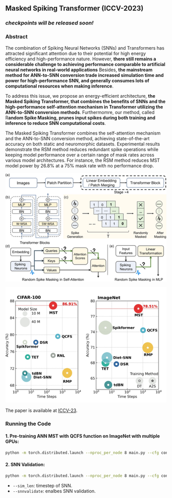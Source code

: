 ## Masked Spiking Transformer (ICCV-2023)

### *checkpoints will be released soon!*

### Abstract
The combination of Spiking Neural Networks (SNNs) and Transformers has attracted significant attention due to their potential for high energy efficiency and high-performance nature. However, **there still remains a considerable challenge to achieving performance comparable to artificial neural networks in real-world applications**
Besides, **the mainstream method for ANN-to-SNN conversion trade increased simulation time and power for high-performance SNN, and generally consumes lots of computational resources when making inference**.

To address this issue, we propose an energy-efficient architecture, **the Masked Spiking Transformer, that combines the benefits of SNNs and the high-performance self-attention mechanism in Transformer utilizing the ANN-to-SNN conversion methods**. Furthermomre, our method, called R**andom Spike Masking, prunes input spikes during both training and inference to reduce SNN computational costs**. 

The Masked Spiking Transformer combines the self-attention mechanism and the ANN-to-SNN conversion method, achieving state-of-the-art accuracy on both static and neuromorphic datasets. Experimental results demonstrate the RSM method reduces redundant spike operations while keeping model performance over a certain range of mask rates across various model architectures. For instance, the RSM method reduces MST model power by 26.8% at a 75% mask rate with no performance drop. 


![Main Figure](figures/main.jpg)

![performance](figures/acc.jpg)

The paper is available at [ICCV-23](https://openaccess.thecvf.com/content/ICCV2023/html/Wang_Masked_Spiking_Transformer_ICCV_2023_paper.html). 
### Running the Code

#### 1. Pre-training ANN MST with QCFS function on ImageNet with multiple GPUs:
```bash
python -m torch.distributed.launch --nproc_per_node 8 main.py --cfg configs/mst/MST.yaml --batch-size 128
```

#### 2. SNN Validation:
```bash
python -m torch.distributed.launch --nproc_per_node 8 main.py --cfg configs/mst/MST.yaml --batch-size 128 --snnvalidate True --sim_len 128
```
- `--sim_len`: timestep of SNN.
- `--snnvalidate`: enalbes SNN validation.

